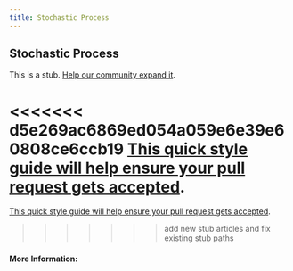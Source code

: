 ```yaml
---
title: Stochastic Process
---
```

## Stochastic Process

This is a stub. [Help our community expand it](https://github.com/freecodecamp/guides/tree/master/src/pages/articles/machine-learning/stochastic-process/index.md).

<<<<<<< d5e269ac6869ed054a059e6e39e60808ce6ccb19
[This quick style guide will help ensure your pull request gets accepted](https://github.com/freecodecamp/guides/blob/master/README.md).
=======
[This quick style guide will help ensure your pull request gets accepted](https://github.com/freeCodeCamp/guides/blob/master/README.md).
>>>>>>> add new stub articles and fix existing stub paths

<!-- The article goes here, in GitHub-flavored Markdown. Feel free to add YouTube videos, images, and CodePen/JSBin embeds  -->

#### More Information:
<!-- Please add any articles you think might be helpful to read before writing the article -->


